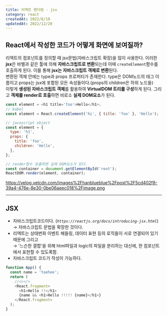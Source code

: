 ```yaml
---
title: 리액트 랜더링 · jsx
category: react
createdAt: 2022/8/19
updatedAt: 2022/12/20
---
```


## React에서 작성한 코드가 어떻게 화면에 보여질까?

리액트의 컴포넌트를 정의할 때 jsx문법(자바스크립트 확장)을 많이 사용한다. 이러한 **jsx**은 바벨과 같은 툴에 의해 **자바스크립트로 변환**되는데 이때 `createElement`함수를 호출하게 된다. 이를 통해 **jsx는 자바스크립트 객체로 변환**된다.  
변환된 객체 안에는 type과 props 프로퍼티가 존재한다. type은 DOM노드의 태그 이름이고 props는 jsx에 포함된 모든 속성들이다.(props의 children은 하위 노드들)  
이렇게 **생성된 자바스크립트 객체**를 활용하여 **VirtualDOM 트리를 구성**하게 된다. 그리고 **객체를 render로 호출**하면 비로소 **실제 DOM요소**가 된다.

```javascript
const element = <h1 title='foo'>Hello</h1>;
// babel
const element = React.createElement('hi', { title: 'foo' }, 'Hello');

// javascript object
const element = {
  type: 'h1',
  props: {
    title: 'foo',
    children: 'Hello',
  },
};

// render함수 호출하면 실제 DOM요소가 된다.
const container = document.getElementById('root');
ReactDOM.render(element, container);
```

https://velog.velcdn.com/images%2Fhanblueblue%2Fpost%2F5cd402f8-39a4-476e-8e30-0be06aeec018%2Fimage.png

---

## JSX

- 자바스크립트코드이다. (_`https://reactjs.org/docs/introducing-jsx.html`_)  
  → 자바스크립트 문법을 확장한 것이다.
- 리액트는 상태번화 이벤트 해들링, 데이터 표현 등의 로직들이 서로 연결되어 있기 때문에 그리고  
  → '느슨한 결합'을 위해 html파일과 logic의 파일을 분리하는 대신에, 한 컴포넌트에서 표현할 수 있도록함.
- 자바스크립트 코드가 작성이 가능하다.

```javascript
function App() {
  const name = 'taehee';
  return (
    //<></>
    <React.fragment>
      <h1>Hello !!</h1>
      {name && <h1>Hello !!!!! {name}</h1>}
    </React.fragment>
  );
}
```
